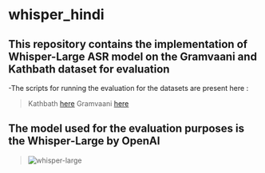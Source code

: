 # whisper_hindi

## This repository contains the implementation of Whisper-Large ASR model on the Gramvaani and Kathbath dataset for evaluation
-The scripts for running the evaluation for the datasets are present here :
>Kathbath [here](/)
>Gramvaani [here]()


## The model used for the evaluation purposes is the Whisper-Large by OpenAI
>![whisper-large]('/assets/whisper-large')